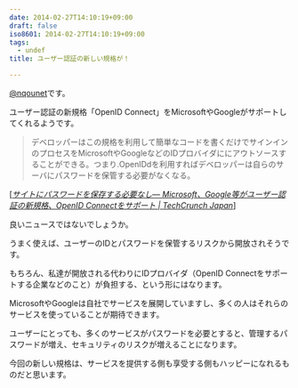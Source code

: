 ```yaml
---
date: 2014-02-27T14:10:19+09:00
draft: false
iso8601: 2014-02-27T14:10:19+09:00
tags:
  - undef
title: ユーザー認証の新しい規格が！

---
```


<p><a href="https://twitter.com/nqounet">@nqounet</a>です。</p>

<p>ユーザー認証の新規格「OpenID Connect」をMicrosoftやGoogleがサポートしてくれるようです。</p>

<blockquote cite="http://jp.techcrunch.com/2014/02/27/20140226openid-foundation-launches-openid-connect-identity-protocol-with-support-from-google-microsoft-others/" title="サイトにパスワードを保存する必要なし― Microsoft、Google等がユーザー認証の新規格、OpenID Connectをサポート | TechCrunch Japan" class="blockquote"><p>デベロッパーはこの規格を利用して簡単なコードを書くだけでサインインのプロセスをMicrosoftやGoogleなどのIDプロバイダににアウトソースすることができる。つまり.OpenIDdを利用すればデベロッパーは自らのサーバにパスワードを保管する必要がなくなる。  </p></blockquote>

<div class="cite">[<cite><a href="http://jp.techcrunch.com/2014/02/27/20140226openid-foundation-launches-openid-connect-identity-protocol-with-support-from-google-microsoft-others/">サイトにパスワードを保存する必要なし― Microsoft、Google等がユーザー認証の新規格、OpenID Connectをサポート | TechCrunch Japan</a></cite>]</div>

<p>良いニュースではないでしょうか。</p>

<p>うまく使えば、ユーザーのIDとパスワードを保管するリスクから開放されそうです。

もちろん、私達が開放される代わりにIDプロバイダ（OpenID Connectをサポートする企業などのこと）が負担する、という形にはなります。</p>

<p>MicrosoftやGoogleは自社でサービスを展開していますし、多くの人はそれらのサービスを使っていることが期待できます。</p>

<p>ユーザーにとっても、多くのサービスがパスワードを必要とすると、管理するパスワードが増え、セキュリティのリスクが増えることになります。</p>

<p>今回の新しい規格は、サービスを提供する側も享受する側もハッピーになれるものだと思います。</p>
    	